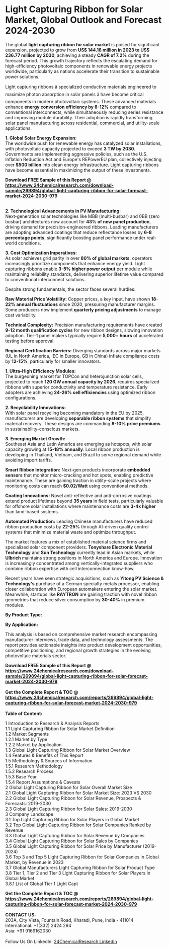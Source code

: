 <h1>Light Capturing Ribbon for Solar Market, Global Outlook and Forecast 2024-2030</h1><p>The global <strong>light capturing ribbon for solar market</strong> is poised for significant expansion, projected to grow from <strong>US$ 144.16 million in 2023 to US$ 236.77 million by 2030</strong>, achieving a steady <strong>CAGR of 7.2%</strong> during the forecast period. This growth trajectory reflects the escalating demand for high-efficiency photovoltaic components in renewable energy projects worldwide, particularly as nations accelerate their transition to sustainable power solutions.</p><p>Light capturing ribbons â specialized conductive materials engineered to maximize photon absorption in solar panels â have become critical components in modern photovoltaic systems. These advanced materials enhance <strong>energy conversion efficiency by 8-12%</strong> compared to conventional interconnects, while simultaneously reducing series resistance and improving module durability. Their adoption is rapidly transforming solar panel manufacturing across residential, commercial, and utility-scale applications.</p><p><strong>1. Global Solar Energy Expansion:</strong><br>
The worldwide push for renewable energy has catalyzed solar installations, with photovoltaic capacity projected to exceed <strong>3 TW by 2030</strong>. Governments are implementing aggressive policies, such as the U.S. Inflation Reduction Act and Europe's REPowerEU plan, collectively injecting over <strong>$500 billion</strong> into clean energy infrastructure. Light capturing ribbons have become essential in maximizing the output of these investments.</p><div><b>Download FREE Sample of this Report @ 
            <a href="https://www.24chemicalresearch.com/download-sample/269894/global-light-capturing-ribbon-for-solar-forecast-market-2024-2030-979">
            https://www.24chemicalresearch.com/download-sample/269894/global-light-capturing-ribbon-for-solar-forecast-market-2024-2030-979</a></b></div><br><p><strong>2. Technological Advancements in PV Manufacturing:</strong><br>
Next-generation solar technologies like MBB (multi-busbar) and 0BB (zero busbar) architectures now account for <strong>43% of new panel production</strong>, driving demand for precision-engineered ribbons. Leading manufacturers are adopting advanced coatings that reduce reflectance losses by <strong>6-8 percentage points</strong>, significantly boosting panel performance under real-world conditions.</p><p><strong>3. Cost Optimization Imperatives:</strong><br>
As solar achieves grid parity in over <strong>80% of global markets</strong>, operators increasingly prioritize components that enhance energy yield. Light capturing ribbons enable <strong>3-5% higher power output</strong> per module while maintaining reliability standards, delivering superior lifetime value compared to conventional interconnect solutions.</p><p>Despite strong fundamentals, the sector faces several hurdles:</p><p><strong>Raw Material Price Volatility:</strong> Copper prices, a key input, have shown <strong>18-22% annual fluctuations</strong> since 2020, pressuring manufacturer margins. Some producers now implement <strong>quarterly pricing adjustments</strong> to manage cost variability.</p><p><strong>Technical Complexity:</strong> Precision manufacturing requirements have created <strong>9-12 month qualification cycles</strong> for new ribbon designs, slowing innovation adoption. Tier-1 panel makers typically require <strong>5,000+ hours</strong> of accelerated testing before approval.</p><p><strong>Regional Certification Barriers:</strong> Diverging standards across major markets (UL in North America, IEC in Europe, GB in China) inflate compliance costs by <strong>12-15%</strong>, particularly for smaller innovators.</p><p><strong>1. Ultra-High Efficiency Modules:</strong><br>
The burgeoning market for TOPCon and heterojunction solar cells, projected to reach <strong>120 GW annual capacity by 2026</strong>, requires specialized ribbons with superior conductivity and temperature resistance. Early adopters are achieving <strong>24-26% cell efficiencies</strong> using optimized ribbon configurations.</p><p><strong>2. Recyclability Innovations:</strong><br>
With solar panel recycling becoming mandatory in the EU by 2025, manufacturers are developing <strong>separable ribbon systems</strong> that simplify material recovery. These designs are commanding <strong>8-10% price premiums</strong> in sustainability-conscious markets.</p><p><strong>3. Emerging Market Growth:</strong><br>
Southeast Asia and Latin America are emerging as hotspots, with solar capacity growing at <strong>15-18% annually</strong>. Local ribbon production is developing in Thailand, Vietnam, and Brazil to serve regional demand while avoiding import tariffs.</p><p><strong>Smart Ribbon Integration:</strong> Next-gen products incorporate <strong>embedded sensors</strong> that monitor micro-cracking and hot spots, enabling predictive maintenance. These are gaining traction in utility-scale projects where monitoring costs can reach <strong>$0.02/Watt</strong> using conventional methods.</p><p><strong>Coating Innovations:</strong> Novel anti-reflective and anti-corrosive coatings extend product lifetimes beyond <strong>35 years</strong> in field tests, particularly valuable for offshore solar installations where maintenance costs are <strong>3-4x higher</strong> than land-based systems.</p><p><strong>Automated Production:</strong> Leading Chinese manufacturers have reduced ribbon production costs by <strong>22-25%</strong> through AI-driven quality control systems that minimize material waste and optimize throughput.</p><p>The market features a mix of established material science firms and specialized solar component providers. <strong>Tonyshare Electronic Material Technology</strong> and <strong>Sun Technology</strong> currently lead in Asian markets, while <strong>Ulbrich</strong> maintains strong positions in North America and Europe. Innovation is increasingly concentrated among vertically-integrated suppliers who combine ribbon expertise with cell interconnection know-how.</p><p>Recent years have seen strategic acquisitions, such as <strong>Yitong PV Science &amp; Technology's</strong> purchase of a German specialty metals processor, enabling closer collaboration with European automakers entering the solar market. Meanwhile, startups like <strong>RAYTRON</strong> are gaining traction with novel ribbon geometries that reduce silver consumption by <strong>30-40%</strong> in premium modules.</p><p><strong>By Product Type:</strong></p><p><strong>By Application:</strong></p><p>This analysis is based on comprehensive market research encompassing manufacturer interviews, trade data, and technology assessments. The report provides actionable insights into product development opportunities, competitive positioning, and regional growth strategies in the evolving photovoltaic materials sector.</p><div><b>Download FREE Sample of this Report @ 
            <a href="https://www.24chemicalresearch.com/download-sample/269894/global-light-capturing-ribbon-for-solar-forecast-market-2024-2030-979">
            https://www.24chemicalresearch.com/download-sample/269894/global-light-capturing-ribbon-for-solar-forecast-market-2024-2030-979</a></b></div><br><div><b>Get the Complete Report & TOC @ 
            <a href="https://www.24chemicalresearch.com/reports/269894/global-light-capturing-ribbon-for-solar-forecast-market-2024-2030-979">
            https://www.24chemicalresearch.com/reports/269894/global-light-capturing-ribbon-for-solar-forecast-market-2024-2030-979</a></b></div><br>
            <b>Table of Content:</b><p>1 Introduction to Research & Analysis Reports<br />
    1.1 Light Capturing Ribbon for Solar Market Definition<br />
    1.2 Market Segments<br />
        1.2.1 Market by Type<br />
        1.2.2 Market by Application<br />
    1.3 Global Light Capturing Ribbon for Solar Market Overview<br />
    1.4 Features & Benefits of This Report<br />
    1.5 Methodology & Sources of Information<br />
        1.5.1 Research Methodology<br />
        1.5.2 Research Process<br />
        1.5.3 Base Year<br />
        1.5.4 Report Assumptions & Caveats<br />
2 Global Light Capturing Ribbon for Solar Overall Market Size<br />
    2.1 Global Light Capturing Ribbon for Solar Market Size: 2023 VS 2030<br />
    2.2 Global Light Capturing Ribbon for Solar Revenue, Prospects & Forecasts: 2019-2030<br />
    2.3 Global Light Capturing Ribbon for Solar Sales: 2019-2030<br />
3 Company Landscape<br />
    3.1 Top Light Capturing Ribbon for Solar Players in Global Market<br />
    3.2 Top Global Light Capturing Ribbon for Solar Companies Ranked by Revenue<br />
    3.3 Global Light Capturing Ribbon for Solar Revenue by Companies<br />
    3.4 Global Light Capturing Ribbon for Solar Sales by Companies<br />
    3.5 Global Light Capturing Ribbon for Solar Price by Manufacturer (2019-2024)<br />
    3.6 Top 3 and Top 5 Light Capturing Ribbon for Solar Companies in Global Market, by Revenue in 2023<br />
    3.7 Global Manufacturers Light Capturing Ribbon for Solar Product Type<br />
    3.8 Tier 1, Tier 2 and Tier 3 Light Capturing Ribbon for Solar Players in Global Market<br />
        3.8.1 List of Global Tier 1 Light Capt</p><div><b>Get the Complete Report & TOC @ 
            <a href="https://www.24chemicalresearch.com/reports/269894/global-light-capturing-ribbon-for-solar-forecast-market-2024-2030-979">
            https://www.24chemicalresearch.com/reports/269894/global-light-capturing-ribbon-for-solar-forecast-market-2024-2030-979</a></b></div><br><b>CONTACT US:</b><br>
            203A, City Vista, Fountain Road, Kharadi, Pune, India - 411014<br>
            International: +1(332) 2424 294<br>
            Asia: +91 9169162030 <br><br>
            Follow Us On LinkedIn: <a href="https://www.linkedin.com/company/24chemicalresearch/">24ChemicalResearch LinkedIn</a>